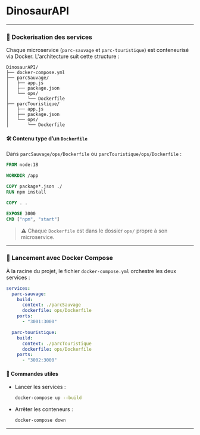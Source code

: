 # DinosaurAPI

---

### 🐳 Dockerisation des services

Chaque microservice (`parc-sauvage` et `parc-touristique`) est conteneurisé via Docker. L'architecture suit cette structure :

```
DinosaurAPI/
├── docker-compose.yml
├── parcSauvage/
│   ├── app.js
│   ├── package.json
│   └── ops/
│       └── Dockerfile
├── parcTouristique/
│   ├── app.js
│   ├── package.json
│   └── ops/
│       └── Dockerfile
```

#### 🛠️ Contenu type d’un `Dockerfile`

Dans `parcSauvage/ops/Dockerfile` ou `parcTouristique/ops/Dockerfile` :

```Dockerfile
FROM node:18

WORKDIR /app

COPY package*.json ./
RUN npm install

COPY . .

EXPOSE 3000
CMD ["npm", "start"]
```

> ⚠️ Chaque `Dockerfile` est dans le dossier `ops/` propre à son microservice.

---

### 🚀 Lancement avec Docker Compose

À la racine du projet, le fichier `docker-compose.yml` orchestre les deux services :

```yaml
services:
  parc-sauvage:
    build:
      context: ./parcSauvage
      dockerfile: ops/Dockerfile
    ports:
      - "3001:3000"

  parc-touristique:
    build:
      context: ./parcTouristique
      dockerfile: ops/Dockerfile
    ports:
      - "3002:3000"
```

#### 🔧 Commandes utiles

* Lancer les services :

  ```bash
  docker-compose up --build
  ```

* Arrêter les conteneurs :

  ```bash
  docker-compose down
  ```

---
